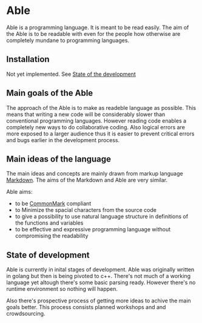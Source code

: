 # Able

Able is a programming language. It is meant to be read easily. The aim of the Able is to be readable with even for the people how otherwise are completely mundane to programming languages.

## Installation
Not yet implemented. See [State of the development]()

## Main goals of the Able

The approach of the Able is to make as readeble language as possible. This means that writing a new code will be considerably slower than conventional programming languages. However reading code enables a completely new ways to do collaborative coding. Also logical errors are more exposed to a larger audience thus it is easier to prevent critical errors and bugs earlier in the development process.

## Main ideas of the language

The main ideas and concepts are mainly drawn from markup language [Markdown](https://en.wikipedia.org/wiki/Markdown). The aims of the Markdown and Able are very similar.

Able aims:

- to be [CommonMark](https://commonmark.org/) compliant
- to Minimize the spacial characters from the source code
- to give a possibility to use natural language structure in definitions of the functions and variables
- to be effective and expressive programming language without compromising the readability

## State of development

Able is currently in inital stages of development. Able was originally written in golang but then is being pivoted to c++. There's not much of a working language yet altough there's some basic parsing ready. However there's no runtime environment so nothing will happen.

Also there's prospective process of getting more ideas to achive the main goals better. This process consists planned workshops and and crowdsourcing.
